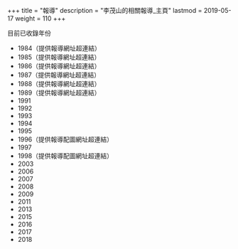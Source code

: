 +++
title = "報導"
description = "李茂山的相關報導_主頁"
lastmod = 2019-05-17
weight = 110
+++

目前已收錄年份

* 1984（提供報導網址超連結）
* 1985（提供報導網址超連結）
* 1986（提供報導網址超連結）
* 1987（提供報導網址超連結）
* 1988（提供報導網址超連結）
* 1989（提供報導網址超連結）
* 1991
* 1992
* 1993
* 1994
* 1995
* 1996（提供報導配圖網址超連結）
* 1997
* 1998（提供報導配圖網址超連結）
* 2003
* 2006
* 2007
* 2008
* 2009
* 2011
* 2013
* 2015
* 2016
* 2017
* 2018